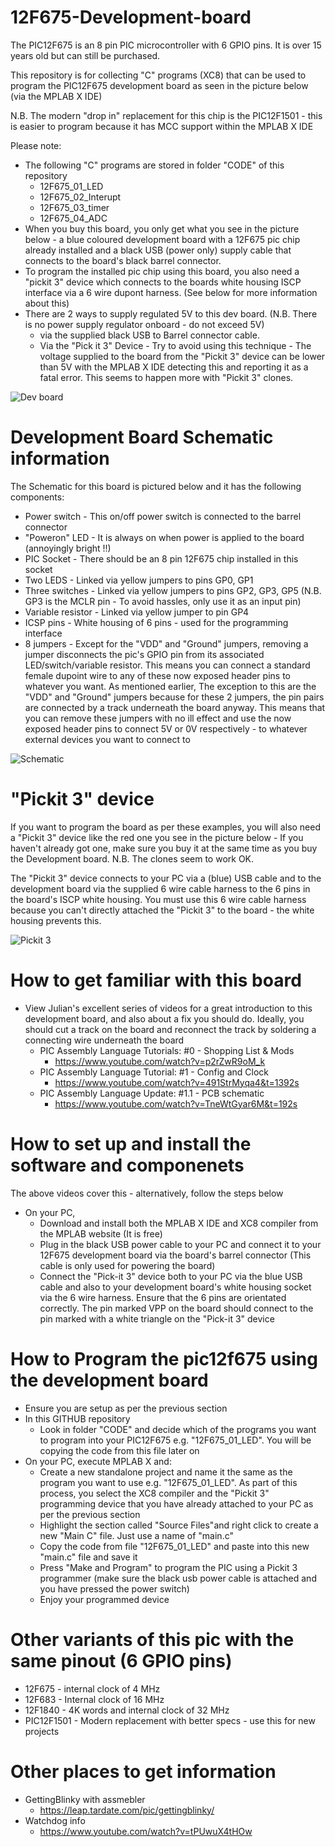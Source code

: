 # 12F675-Development-board

The PIC12F675 is an 8 pin PIC microcontroller with 6 GPIO pins.  It is over 15 years old but can still be purchased.

This repository is for collecting "C" programs (XC8) that can be used to program the PIC12F675 development board as seen in the picture below (via the MPLAB X IDE)   

N.B. The modern "drop in" replacement for this chip is the PIC12F1501 - this is easier to program because it has MCC support within the MPLAB X IDE 



Please note:
 - The following "C" programs are stored in folder "CODE" of this repository  
   - 12F675_01_LED  
   - 12F675_02_Interupt 	 
   - 12F675_03_timer 	 	 
   - 12F675_04_ADC 
- When you buy this board, you only get what you see in the picture below - a blue coloured development board with a 12F675 pic chip already installed and a black USB (power only) supply cable that connects to the board's black barrel connector. 
 - To program the installed pic chip using this board, you also need a "pickit 3" device which connects to the boards white housing ISCP interface via a 6 wire dupont harness. (See below for more information about this) 
 - There are 2 ways to supply regulated 5V to this dev board. (N.B. There is no power supply regulator onboard - do not exceed 5V)
   - via the supplied black USB to Barrel connector cable. 
   - Via the "Pick it 3" Device  - Try to avoid using this technique - The voltage supplied to the board from the "Pickit 3" device can be lower than 5V with the MPLAB X IDE detecting this and reporting it as a fatal error. This seems to happen more with "Pickit 3" clones. 


<img src="images/12f675 board.jpg" alt="Dev board"/>


# Development Board Schematic information
The Schematic for this board is pictured below and it has the following components:
 - Power switch      - This on/off power switch is connected to the barrel connector 
 - "Poweron" LED     - It is always on when power is applied to the board (annoyingly bright !!)
 - PIC Socket        - There should be an 8 pin 12F675 chip installed in this socket
 - Two LEDS          - Linked via yellow jumpers to pins GP0, GP1
 - Three switches    - Linked via yellow jumpers to pins GP2, GP3, GP5 (N.B. GP3 is the MCLR pin - To avoid hassles, only use it as an input pin)
 - Variable resistor - Linked via yellow jumper  to pin  GP4  
 - ICSP pins         - White housing of 6 pins - used for the programming interface
 - 8 jumpers         - Except for the "VDD" and "Ground" jumpers, removing a jumper disconnects the pic's GPIO pin from its associated LED/switch/variable resistor. This means you can connect a standard female dupoint wire to any of these now exposed header pins to whatever you want.  As mentioned earlier, The exception to this are the "VDD" and "Ground" jumpers because for these 2 jumpers, the pin pairs are connected by a track underneath the board anyway. This means that you can remove these jumpers with no ill effect and use the now exposed header pins to connect 5V or 0V respectively - to whatever external devices you want to connect to 

<img src="images/12f675 schematic.jpg" alt="Schematic"/>


# "Pickit 3" device
If you want to program the board as per these examples, you will also need a "Pickit 3" device like the red one you see in the picture below - If you haven't already got one, make sure you buy it at the same time as you buy the Development board. N.B. The clones seem to work OK. 

The "Pickit 3" device connects to your PC via a (blue) USB cable and to the development board via the supplied 6 wire cable harness to the 6 pins in the board's ISCP white housing. You must use this 6 wire cable harness because you can't directly attached the "Pickit 3" to the board - the white housing prevents this.

<img src="images/pickit3.jpg" alt="Pickit 3"/>


# How to get familiar with this board
- View Julian's excellent series of videos for a great introduction to this development board, and also about a fix you should do. Ideally, you should cut a track on the board and reconnect the track by soldering a connecting wire underneath the board
  - PIC Assembly Language Tutorials: #0 - Shopping List & Mods
    - https://www.youtube.com/watch?v=p2rZwR9oM_k
  - PIC Assembly Language Tutorial: #1 - Config and Clock
    - https://www.youtube.com/watch?v=491StrMyqa4&t=1392s
  - PIC Assembly Language Update: #1.1 - PCB schematic
    - https://www.youtube.com/watch?v=TneWtGyar6M&t=192s


# How to set up and install the software and componenets
The above videos cover this - alternatively, follow the steps below
- On your PC, 
  - Download and install both the MPLAB X IDE and XC8 compiler from the MPLAB website (It is free) 
  - Plug in the black USB power cable to your PC and connect it to your 12F675 development board via the board's barrel connector (This cable is only used for powering the board) 
  - Connect the "Pick-it 3" device both to your PC via the blue USB cable and also to your development board's white housing socket via the 6 wire harness. Ensure that the 6 pins are orientated correctly. The pin marked VPP on the board should connect to the pin marked with a white triangle on the "Pick-it 3" device  


# How to Program the pic12f675 using the development board
- Ensure you are setup as per the previous section
- In this GITHUB repository
  - Look in folder "CODE" and decide which of the programs you want to program into your PIC12F675 e.g. "12F675_01_LED". You will be copying the code from this file later on 
- On your PC, execute MPLAB X and:
  - Create a new standalone project and name it the same as the program you want to use e.g. "12F675_01_LED". As part of this process, you select the XC8 compiler and the "Pickit 3" programming device that you have already attached to your PC as per the previous section 
  - Highlight the section called "Source Files"and right click to create a new "Main C" file. Just use a name of "main.c"  
  - Copy the code from file "12F675_01_LED" and paste into this new "main.c" file and save it
  - Press "Make and Program" to program the PIC using a Pickit 3 programmer (make sure the black usb power cable is attached and you have pressed the power switch)
  - Enjoy your programmed device


# Other variants of this pic with the same pinout (6 GPIO pins)
- 12F675     - internal clock of  4 MHz
- 12F683     - Internal clock of 16 MHz
- 12F1840    - 4K words and internal clock of 32 MHz
- PIC12F1501 - Modern replacement with better specs - use this for new projects

# Other places to get information
 - GettingBlinky with assmebler
   - https://leap.tardate.com/pic/gettingblinky/
 - Watchdog info   
   - https://www.youtube.com/watch?v=tPUwuX4tHOw 

